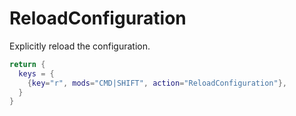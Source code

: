# ReloadConfiguration

Explicitly reload the configuration.

```lua
return {
  keys = {
    {key="r", mods="CMD|SHIFT", action="ReloadConfiguration"},
  }
}
```


